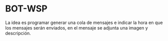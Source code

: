 # BOT-WSP
La idea es programar generar una cola de mensajes e indicar la hora en que los mensajes serán enviados, en el mensaje se adjunta una imagen y descripción.
